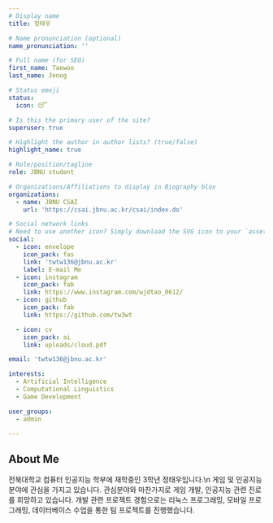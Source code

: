 ```yaml
---
# Display name
title: 정태우

# Name pronunciation (optional)
name_pronunciation: ''

# Full name (for SEO)
first_name: Taewoo
last_name: Jenog

# Status emoji
status:
  icon: 😴

# Is this the primary user of the site?
superuser: true

# Highlight the author in author lists? (true/false)
highlight_name: true

# Role/position/tagline
role: JBNU student

# Organizations/Affiliations to display in Biography blox
organizations:
  - name: JBNU CSAI
    url: 'https://csai.jbnu.ac.kr/csai/index.do'

# Social network links
# Need to use another icon? Simply download the SVG icon to your `assets/media/icons/` folder.
social:
  - icon: envelope
    icon_pack: fas
    link: 'twtw136@jbnu.ac.kr'
    label: E-mail Me
  - icon: instagram
    icon_pack: fab
    link: https://www.instagram.com/wjdtao_0612/
  - icon: github
    icon_pack: fab
    link: https://github.com/tw3wt

  - icon: cv
    icon_pack: ai
    link: uploads/cloud.pdf

email: 'twtw136@jbnu.ac.kr'

interests:
  - Artificial Intelligence
  - Computational Linguistics
  - Game Development

user_groups:
  - admin

---
```

## About Me

전북대학교 컴퓨터 인공지능 학부에 재학중인 3학년 정태우입니다.\n 
게임 및 인공지능 분야에 관심을 가지고 있습니다. 
관심분야와 마찬가지로 게임 개발, 인공지능 관련 진로를 희망하고 있습니다. 
개발 관련 프로젝트 경험으로는 리눅스 프로그래밍, 모바일 프로그래밍, 데이터베이스 수업을 통한 팀 프로젝트를 진행했습니다. 
